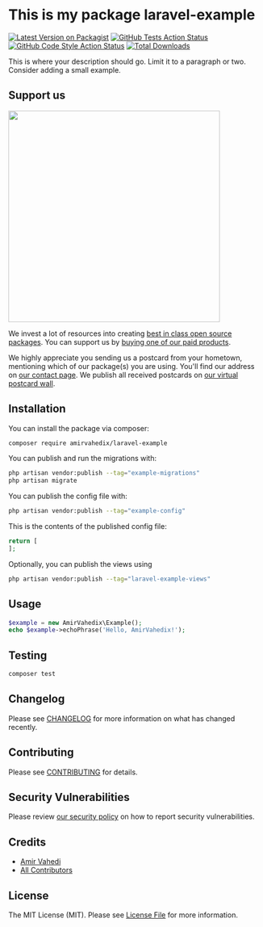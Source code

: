 # This is my package laravel-example

[![Latest Version on Packagist](https://img.shields.io/packagist/v/amirvahedix/laravel-example.svg?style=flat-square)](https://packagist.org/packages/amirvahedix/laravel-example)
[![GitHub Tests Action Status](https://img.shields.io/github/actions/workflow/status/amirvahedix/laravel-example/run-tests.yml?branch=main&label=tests&style=flat-square)](https://github.com/amirvahedix/laravel-example/actions?query=workflow%3Arun-tests+branch%3Amain)
[![GitHub Code Style Action Status](https://img.shields.io/github/actions/workflow/status/amirvahedix/laravel-example/fix-php-code-style-issues.yml?branch=main&label=code%20style&style=flat-square)](https://github.com/amirvahedix/laravel-example/actions?query=workflow%3A"Fix+PHP+code+style+issues"+branch%3Amain)
[![Total Downloads](https://img.shields.io/packagist/dt/amirvahedix/laravel-example.svg?style=flat-square)](https://packagist.org/packages/amirvahedix/laravel-example)

This is where your description should go. Limit it to a paragraph or two. Consider adding a small example.

## Support us

[<img src="https://github-ads.s3.eu-central-1.amazonaws.com/laravel-example.jpg?t=1" width="419px" />](https://spatie.be/github-ad-click/laravel-example)

We invest a lot of resources into creating [best in class open source packages](https://spatie.be/open-source). You can support us by [buying one of our paid products](https://spatie.be/open-source/support-us).

We highly appreciate you sending us a postcard from your hometown, mentioning which of our package(s) you are using. You'll find our address on [our contact page](https://spatie.be/about-us). We publish all received postcards on [our virtual postcard wall](https://spatie.be/open-source/postcards).

## Installation

You can install the package via composer:

```bash
composer require amirvahedix/laravel-example
```

You can publish and run the migrations with:

```bash
php artisan vendor:publish --tag="example-migrations"
php artisan migrate
```

You can publish the config file with:

```bash
php artisan vendor:publish --tag="example-config"
```

This is the contents of the published config file:

```php
return [
];
```

Optionally, you can publish the views using

```bash
php artisan vendor:publish --tag="laravel-example-views"
```

## Usage

```php
$example = new AmirVahedix\Example();
echo $example->echoPhrase('Hello, AmirVahedix!');
```

## Testing

```bash
composer test
```

## Changelog

Please see [CHANGELOG](CHANGELOG.md) for more information on what has changed recently.

## Contributing

Please see [CONTRIBUTING](CONTRIBUTING.md) for details.

## Security Vulnerabilities

Please review [our security policy](../../security/policy) on how to report security vulnerabilities.

## Credits

- [Amir Vahedi](https://github.com/amirvahedix)
- [All Contributors](../../contributors)

## License

The MIT License (MIT). Please see [License File](LICENSE.md) for more information.
